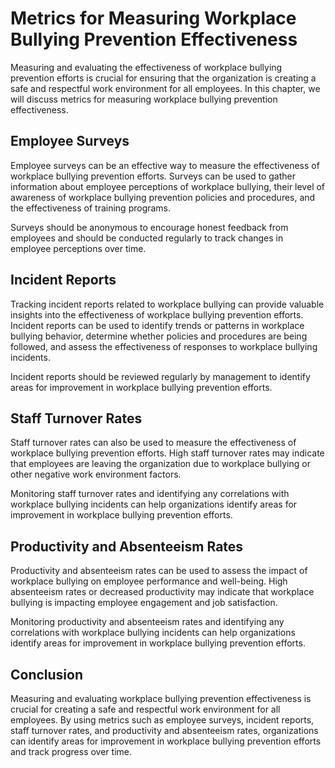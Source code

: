 # Metrics for Measuring Workplace Bullying Prevention Effectiveness

Measuring and evaluating the effectiveness of workplace bullying prevention efforts is crucial for ensuring that the organization is creating a safe and respectful work environment for all employees. In this chapter, we will discuss metrics for measuring workplace bullying prevention effectiveness.

Employee Surveys
----------------

Employee surveys can be an effective way to measure the effectiveness of workplace bullying prevention efforts. Surveys can be used to gather information about employee perceptions of workplace bullying, their level of awareness of workplace bullying prevention policies and procedures, and the effectiveness of training programs.

Surveys should be anonymous to encourage honest feedback from employees and should be conducted regularly to track changes in employee perceptions over time.

Incident Reports
----------------

Tracking incident reports related to workplace bullying can provide valuable insights into the effectiveness of workplace bullying prevention efforts. Incident reports can be used to identify trends or patterns in workplace bullying behavior, determine whether policies and procedures are being followed, and assess the effectiveness of responses to workplace bullying incidents.

Incident reports should be reviewed regularly by management to identify areas for improvement in workplace bullying prevention efforts.

Staff Turnover Rates
--------------------

Staff turnover rates can also be used to measure the effectiveness of workplace bullying prevention efforts. High staff turnover rates may indicate that employees are leaving the organization due to workplace bullying or other negative work environment factors.

Monitoring staff turnover rates and identifying any correlations with workplace bullying incidents can help organizations identify areas for improvement in workplace bullying prevention efforts.

Productivity and Absenteeism Rates
----------------------------------

Productivity and absenteeism rates can be used to assess the impact of workplace bullying on employee performance and well-being. High absenteeism rates or decreased productivity may indicate that workplace bullying is impacting employee engagement and job satisfaction.

Monitoring productivity and absenteeism rates and identifying any correlations with workplace bullying incidents can help organizations identify areas for improvement in workplace bullying prevention efforts.

Conclusion
----------

Measuring and evaluating workplace bullying prevention effectiveness is crucial for creating a safe and respectful work environment for all employees. By using metrics such as employee surveys, incident reports, staff turnover rates, and productivity and absenteeism rates, organizations can identify areas for improvement in workplace bullying prevention efforts and track progress over time.
